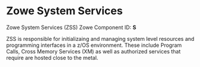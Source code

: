 # Zowe System Services
Zowe System Services (ZSS)
Zowe Component ID: __S__

ZSS is responsible for initializaing and managing system level resources and programming interfaces in a z/OS environment.  These include Program Calls, Cross Memory Services (XM) as well as authorized services that require are hosted close to the metal.

